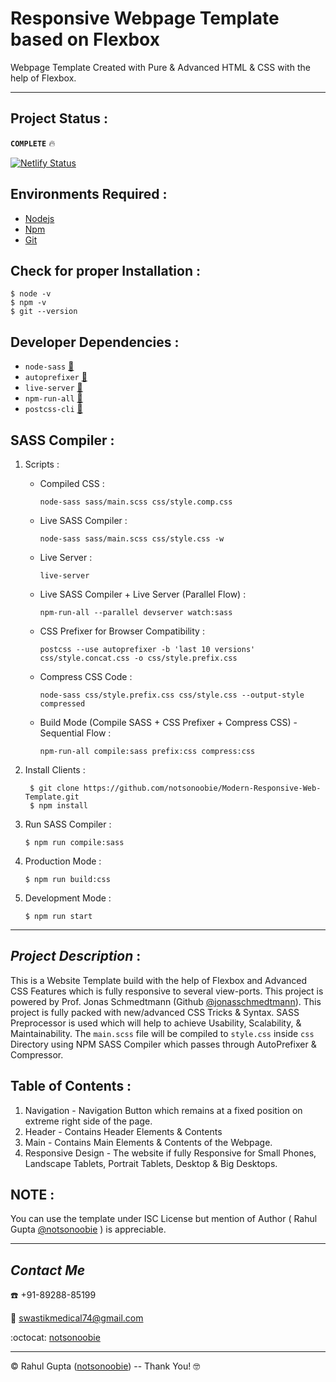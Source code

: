 # Responsive Webpage Template based on Flexbox
Webpage Template Created with Pure &amp; Advanced HTML &amp; CSS with the help of Flexbox.
***
## Project Status :

__`COMPLETE`__ :fire: 


[![Netlify Status](https://api.netlify.com/api/v1/badges/369ac658-c6ba-4034-bc69-b10583a96b9e/deploy-status)](https://app.netlify.com/sites/flexboxtemplate/deploys)


## Environments Required :
* [Nodejs](https://nodejs.org/en/download/)
* [Npm](https://www.npmjs.com/package/download)
* [Git](https://git-scm.com/downloads)
## Check for proper Installation :

    $ node -v
    $ npm -v
    $ git --version
    
## Developer Dependencies :
* `node-sass` [:link:](https://www.npmjs.com/package/node-sass)
* `autoprefixer` [:link:](https://www.npmjs.com/package/autoprefixer)
* `live-server` [:link:](https://www.npmjs.com/package/live-server)
* `npm-run-all` [:link:](https://www.npmjs.com/package/npm-run-all)
* `postcss-cli` [:link:](https://www.github.com/postcss/postcss-cli)


## SASS Compiler :
1. Scripts :
   * Compiled CSS :
   
         node-sass sass/main.scss css/style.comp.css 
   * Live SASS Compiler :
            
         node-sass sass/main.scss css/style.css -w
   * Live Server :
   
         live-server
   * Live SASS Compiler + Live Server (Parallel Flow) :
   
         npm-run-all --parallel devserver watch:sass
   * CSS Prefixer for Browser Compatibility :
   
         postcss --use autoprefixer -b 'last 10 versions' css/style.concat.css -o css/style.prefix.css
   * Compress CSS Code :
   
         node-sass css/style.prefix.css css/style.css --output-style compressed
   * Build Mode (Compile SASS + CSS Prefixer + Compress CSS) - Sequential Flow :
   
         npm-run-all compile:sass prefix:css compress:css

2. Install Clients :

        $ git clone https://github.com/notsonoobie/Modern-Responsive-Web-Template.git
        $ npm install

3. Run SASS Compiler :

       $ npm run compile:sass
4. Production Mode :

       $ npm run build:css
5. Development Mode :

       $ npm run start
***
## *Project Description* :

This is a Website Template build with the help of Flexbox and Advanced CSS Features which is fully responsive to several view-ports. This project is powered by Prof. Jonas Schmedtmann (Github [@jonasschmedtmann](https://github.com/jonasschmedtmann)). This project is fully packed with new/advanced CSS Tricks &amp; Syntax. SASS Preprocessor is used which will help to achieve Usability, Scalability, &amp; Maintainability.
The `main.scss` file  will be compiled to `style.css` inside `css` Directory using NPM SASS Compiler which passes through AutoPrefixer &amp; Compressor.

## Table of Contents :

1. Navigation - Navigation Button which remains at a fixed position on extreme right side of the page.
2. Header - Contains Header Elements & Contents
3. Main - Contains Main Elements &amp; Contents of the Webpage.
4. Responsive Design - The website if fully Responsive for Small Phones, Landscape Tablets, Portrait Tablets, Desktop &amp; Big Desktops.

## **NOTE** :

You can use the template under ISC License but mention of Author ( Rahul Gupta [@notsonoobie](https://github.com/notsonoobie) ) is appreciable.
***
   
   ## *Contact Me*

:phone:   +91-89288-85199

:e-mail:  swastikmedical74@gmail.com

:octocat:  [notsonoobie](https://github.com/notsonoobie)

***

&copy; Rahul Gupta ([notsonoobie](https://github.com/notsonoobie)) -- Thank You! :nerd_face:

